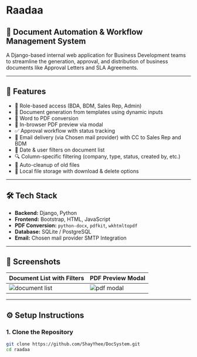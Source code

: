 # Raadaa
## 📄 Document Automation & Workflow Management System

A Django-based internal web application for Business Development teams to streamline the generation, approval, and distribution of business documents like Approval Letters and SLA Agreements.

---

## 🚀 Features

- 🔐 Role-based access (BDA, BDM, Sales Rep, Admin)
- 📝 Document generation from templates using dynamic inputs
- 📄 Word to PDF conversion
- 👀 In-browser PDF preview via modal
- ✅ Approval workflow with status tracking
- 📧 Email delivery (via Chosen mail provider) with CC to Sales Rep and BDM
- 📆 Date & user filters on document list
- 🔍 Column-specific filtering (company, type, status, created by, etc.)
- 🧹 Auto-cleanup of old files
- 📁 Local file storage with download & delete options

---

## 🛠 Tech Stack

- **Backend:** Django, Python
- **Frontend:** Bootstrap, HTML, JavaScript
- **PDF Conversion:** `python-docx`, `pdfkit`, `wkhtmltopdf`
- **Database:** SQLite / PostgreSQL
- **Email:** Chosen mail provider SMTP Integration

---

## 📸 Screenshots

| Document List with Filters | PDF Preview Modal |
|----------------------------|-------------------|
| ![document list](screenshots/doc_list.png) | ![pdf modal](screenshots/pdf_preview.png) |

---

## ⚙️ Setup Instructions

### 1. Clone the Repository
```bash
git clone https://github.com/ShayYhee/DocSystem.git
cd raadaa

